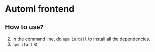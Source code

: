 # Automl frontend

## How to use?
2. In the command line, do `npm install` to install all the dependencies. 
3. `npm start` ⚙️

